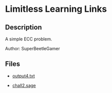 # Limitless Learning Links

## Description

A simple ECC problem.

Author: SuperBeetleGamer

## Files

* [output4.txt](files/output4.txt)

* [chall2.sage](files/chall2.sage)

